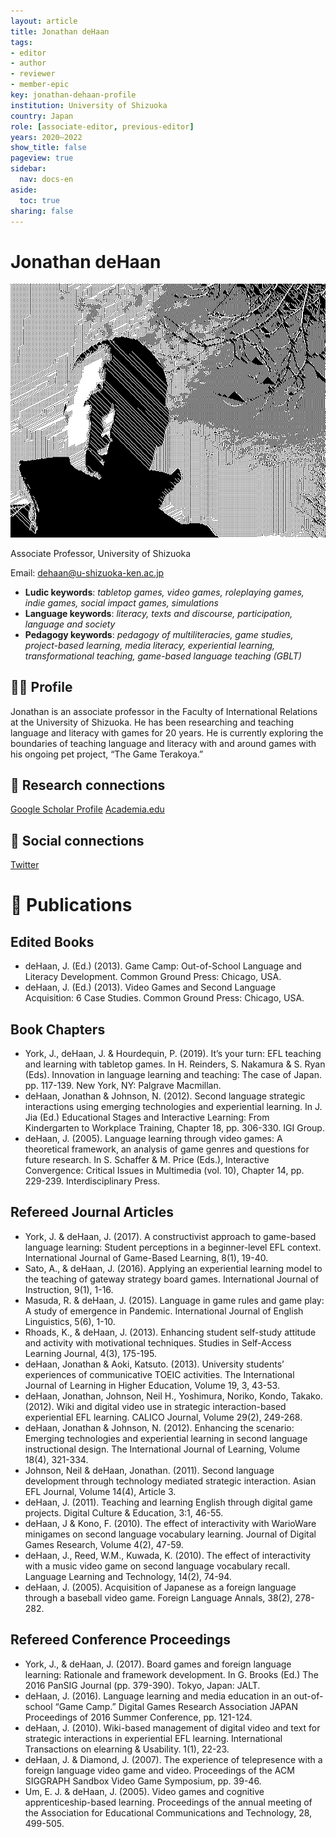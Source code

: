 ```yaml
---
layout: article
title: Jonathan deHaan
tags:
- editor
- author
- reviewer
- member-epic
key: jonathan-dehaan-profile
institution: University of Shizuoka
country: Japan
role: [associate-editor, previous-editor]
years: 2020–2022
show_title: false
pageview: true
sidebar:
  nav: docs-en
aside:
  toc: true
sharing: false
---
```


# Jonathan deHaan

<div class="card">
  <div class="card__image">
    <img class="image" src="/assets/images/dehaan_llp_profile_pic.jpg"/>
    <div class="overlay overlay--bottom">
      <p>Associate Professor, University of Shizuoka</p>
    </div>
  </div>
</div>

Email: [dehaan@u-shizuoka-ken.ac.jp](mailto:dehaan@u-shizuoka-ken.ac.jp)

- **Ludic keywords**: *tabletop games, video games, roleplaying games, indie games, social impact games, simulations*
- **Language keywords**: *literacy, texts and discourse, participation, language and society*
- **Pedagogy keywords**: *pedagogy of multiliteracies, game studies, project-based learning, media literacy, experiential learning, transformational teaching, game-based language teaching (GBLT)*

<!--more-->

## 👨‍🏫 Profile

Jonathan is an associate professor in the Faculty of International Relations at the University of Shizuoka. He has been researching and teaching language and literacy with games for 20 years. He is currently exploring the boundaries of teaching language and literacy with and around games with his ongoing pet project, “The Game Terakoya.”

## 🧪 Research connections

[Google Scholar Profile](https://scholar.google.co.jp/citations?user=jopJtIYAAAAJ&hl=en)
[Academia.edu](https://u-shizuoka-ken.academia.edu/JonathandeHaan)

## 💬 Social connections

[Twitter](https://twitter.com/jonathandehaan)

# 📰 Publications

## Edited Books

- deHaan, J. (Ed.) (2013). Game Camp: Out-of-School Language and Literacy Development. Common Ground Press: Chicago, USA.
- deHaan, J. (Ed.) (2013). Video Games and Second Language Acquisition: 6 Case Studies. Common Ground Press: Chicago, USA.

## Book Chapters

- York, J., deHaan, J. & Hourdequin, P. (2019). It’s your turn: EFL teaching and learning with tabletop games. In H. Reinders, S. Nakamura & S. Ryan (Eds). Innovation in language learning and teaching: The case of Japan. pp. 117-139. New York, NY: Palgrave Macmillan.
- deHaan, Jonathan & Johnson, N. (2012). Second language strategic interactions using emerging technologies and experiential learning. In J. Jia (Ed.) Educational Stages and Interactive Learning: From Kindergarten to Workplace Training, Chapter 18, pp. 306-330. IGI Group.
- deHaan, J. (2005). Language learning through video games: A theoretical framework, an analysis of game genres and questions for future research. In S. Schaffer & M. Price (Eds.), Interactive Convergence: Critical Issues in Multimedia (vol. 10), Chapter 14, pp. 229-239. Interdisciplinary Press.

## Refereed Journal Articles

- York, J. & deHaan, J. (2017). A constructivist approach to game-based language learning: Student perceptions in a beginner-level EFL context. International Journal of Game-Based Learning, 8(1), 19-40.
- Sato, A., & deHaan, J. (2016). Applying an experiential learning model to the teaching of gateway strategy board games. International Journal of Instruction, 9(1), 1-16.
- Masuda, R. & deHaan, J. (2015). Language in game rules and game play: A study of emergence in Pandemic. International Journal of English Linguistics, 5(6), 1-10.
- Rhoads, K., & deHaan, J. (2013). Enhancing student self-study attitude and activity with motivational techniques. Studies in Self-Access Learning Journal, 4(3), 175-195.
- deHaan, Jonathan & Aoki, Katsuto. (2013). University students’ experiences of communicative TOEIC activities. The International Journal of Learning in Higher Education, Volume 19, 3, 43-53.
- deHaan, Jonathan, Johnson, Neil H., Yoshimura, Noriko, Kondo, Takako. (2012). Wiki and digital video use in strategic interaction-based experiential EFL learning. CALICO Journal, Volume 29(2), 249-268.
- deHaan, Jonathan & Johnson, N. (2012). Enhancing the scenario: Emerging technologies and experiential learning in second language instructional design. The International Journal of Learning, Volume 18(4), 321-334.
- Johnson, Neil & deHaan, Jonathan. (2011). Second language development through technology mediated strategic interaction. Asian EFL Journal, Volume 14(4), Article 3.
- deHaan, J. (2011). Teaching and learning English through digital game projects. Digital Culture & Education, 3:1, 46-55.
- deHaan, J & Kono, F. (2010). The effect of interactivity with WarioWare minigames on second language vocabulary learning. Journal of Digital Games Research, Volume 4(2), 47-59.
- deHaan, J., Reed, W.M., Kuwada, K. (2010). The effect of interactivity with a music video game on second language vocabulary recall. Language Learning and Technology, 14(2), 74-94.
- deHaan, J. (2005). Acquisition of Japanese as a foreign language through a baseball video game. Foreign Language Annals, 38(2), 278-282.

## Refereed Conference Proceedings
- York, J., & deHaan, J. (2017). Board games and foreign language learning: Rationale and framework development. In G. Brooks (Ed.) The 2016 PanSIG Journal (pp. 379-390). Tokyo, Japan: JALT.
- deHaan, J. (2016). Language learning and media education in an out-of-school “Game Camp.” Digital Games Research Association JAPAN Proceedings of 2016 Summer Conference, pp. 121-124.
- deHaan, J. (2010). Wiki-based management of digital video and text for strategic interactions in experiential EFL learning. International Transactions on elearning & Usability. 1(1), 22-23.
- deHaan, J. & Diamond, J. (2007). The experience of telepresence with a foreign language video game and video. Proceedings of the ACM SIGGRAPH Sandbox Video Game Symposium, pp. 39-46.
- Um, E. J. & deHaan, J. (2005). Video games and cognitive apprenticeship-based learning. Proceedings of the annual meeting of the Association for Educational Communications and Technology, 28, 499-505.